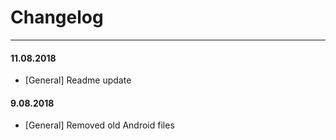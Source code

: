 # Changelog

---

#### 11.08.2018

* [General] Readme update

#### 9.08.2018

* [General] Removed old Android files

